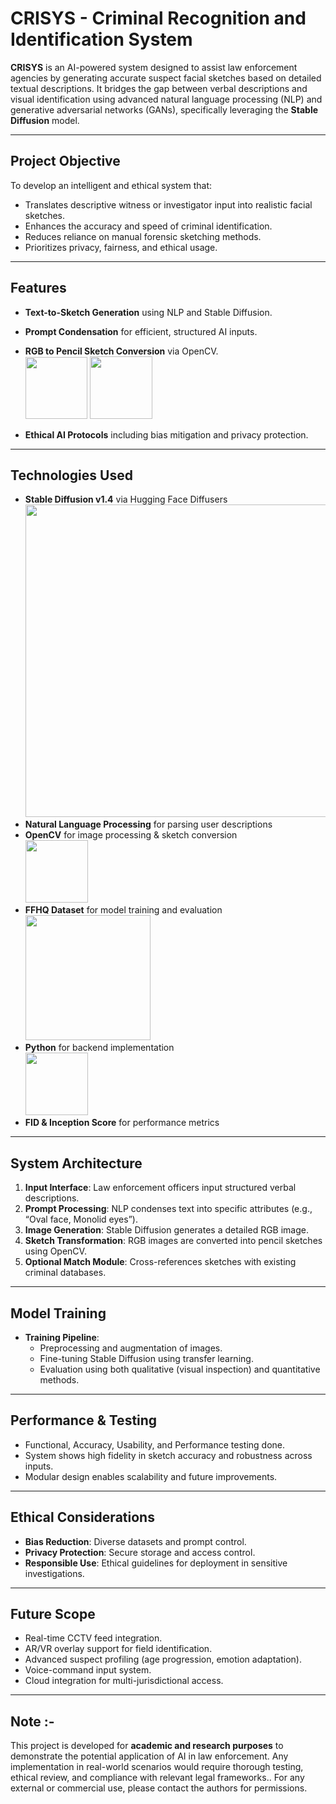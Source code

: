 
# CRISYS - Criminal Recognition and Identification System

**CRISYS** is an AI-powered system designed to assist law enforcement agencies by generating accurate suspect facial sketches based on detailed textual descriptions. It bridges the gap between verbal descriptions and visual identification using advanced natural language processing (NLP) and generative adversarial networks (GANs), specifically leveraging the **Stable Diffusion** model.

---

## Project Objective

To develop an intelligent and ethical system that:
- Translates descriptive witness or investigator input into realistic facial sketches.
- Enhances the accuracy and speed of criminal identification.
- Reduces reliance on manual forensic sketching methods.
- Prioritizes privacy, fairness, and ethical usage.

---

## Features

- **Text-to-Sketch Generation** using NLP and Stable Diffusion.
- **Prompt Condensation** for efficient, structured AI inputs.
- **RGB to Pencil Sketch Conversion** via OpenCV.<br>
  <img src="https://miro.medium.com/v2/resize:fit:1100/format:webp/1*N5UEm-OMwqBoIZntUpW5XQ.png" width="99">&nbsp;<img src="https://miro.medium.com/v2/resize:fit:1100/format:webp/1*6flxiUn7NvNZARo87WCLbQ.png" width="100"/><br>

- **Ethical AI Protocols** including bias mitigation and privacy protection.

---

## Technologies Used

- **Stable Diffusion v1.4** via Hugging Face Diffusers<br>
<img src="https://raw.githubusercontent.com/CompVis/stable-diffusion/main/assets/stable-samples/txt2img/merged-0005.png" width="500"><br>
- **Natural Language Processing** for parsing user descriptions
- **OpenCV** for image processing & sketch conversion<br>
<img src="https://encrypted-tbn0.gstatic.com/images?q=tbn:ANd9GcQfRklXyWQy1ditXPl8oBPdbcdjxuiVU3Z3VA&s" width="100"><br>
- **FFHQ Dataset** for model training and evaluation<br>
<img src="https://raw.githubusercontent.com/NVlabs/ffhq-dataset/master/ffhq-teaser.png" width="200"><br>
- **Python** for backend implementation<br>
<img src="https://149860134.v2.pressablecdn.com/wp-content/uploads/pythoned.png" width="100"><br>
- **FID & Inception Score** for performance metrics

---

## System Architecture

1. **Input Interface**: Law enforcement officers input structured verbal descriptions.
2. **Prompt Processing**: NLP condenses text into specific attributes (e.g., “Oval face, Monolid eyes”).
3. **Image Generation**: Stable Diffusion generates a detailed RGB image.
4. **Sketch Transformation**: RGB images are converted into pencil sketches using OpenCV.
5. **Optional Match Module**: Cross-references sketches with existing criminal databases.

---

## Model Training

- **Training Pipeline**:
  - Preprocessing and augmentation of images.
  - Fine-tuning Stable Diffusion using transfer learning.
  - Evaluation using both qualitative (visual inspection) and quantitative methods.

---

## Performance & Testing

- Functional, Accuracy, Usability, and Performance testing done.
- System shows high fidelity in sketch accuracy and robustness across inputs.
- Modular design enables scalability and future improvements.

---

## Ethical Considerations

- **Bias Reduction**: Diverse datasets and prompt control.
- **Privacy Protection**: Secure storage and access control.
- **Responsible Use**: Ethical guidelines for deployment in sensitive investigations.

---

## Future Scope

- Real-time CCTV feed integration.
- AR/VR overlay support for field identification.
- Advanced suspect profiling (age progression, emotion adaptation).
- Voice-command input system.
- Cloud integration for multi-jurisdictional access.

---

## Note :-

This project is developed for **academic and research purposes** to demonstrate the potential application of AI in law enforcement. Any implementation in real-world scenarios would require thorough testing, ethical review, and compliance with relevant legal frameworks.. For any external or commercial use, please contact the authors for permissions.


